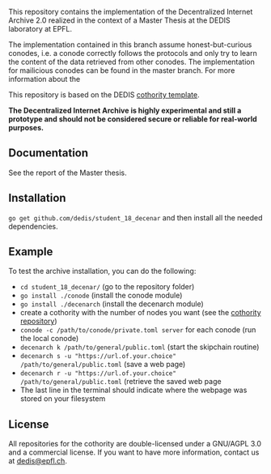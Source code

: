 This repository contains the implementation of the Decentralized Internet Archive 2.0
realized in the context of a Master Thesis at the DEDIS laboratory at EPFL.

The implementation contained in this branch assume honest-but-curious conodes, i.e. a conode correctly follows the protocols and only try to learn the content of the data retrieved from other conodes. The implementation for mailicious conodes can be found in the master branch. For more information about the 

This repository is based on the DEDIS [cothority template](https://github.com/dedis/cothority_template).

**The Decentralized Internet Archive is highly experimental and still a prototype and should not be considered secure or reliable for real-world purposes.**

## Documentation

See the report of the Master thesis.

## Installation

```go get github.com/dedis/student_18_decenar``` and then install all the needed dependencies.

## Example

To test the archive installation, you can do the following:
* ```cd student_18_decenar/``` (go to the repository folder)
* ```go install ./conode``` (install the conode module)
* ```go install ./decenarch``` (install the decenarch module)
* create a cothority with the number of nodes you want (see the [cothority repository](https://github.com/dedis/cothority))
* ```conode -c /path/to/conode/private.toml server``` for each conode (run the local conode)
* ```decenarch k /path/to/general/public.toml``` (start the skipchain routine)
* ```decenarch s -u "https://url.of.your.choice" /path/to/general/public.toml``` (save a web page)
* ```decenarch r -u "https://url.of.your.choice" /path/to/general/public.toml``` (retrieve the saved web page
* The last line in the terminal should indicate where the webpage was stored on your filesystem

## License

All repositories for the cothority are double-licensed under a 
GNU/AGPL 3.0 and a commercial license. If you want to have more information, 
contact us at dedis@epfl.ch.

